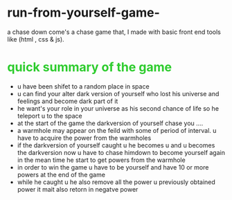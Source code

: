 # run-from-yourself-game-
a chase down come's a chase game that, I made with basic front end tools like (html , css  &amp; js).

<h1  style="color: rgb(47, 204, 47);"> quick summary of the game </h1>
<ul>
 <li> u have been shifet to a random place in space </li>
 <li> u can find your alter dark version of yourself who lost his universe and feelings and become dark part of it</li>
 <li>  he want's your role in your universe as his second chance of life so he teleport u to the space </li>
 <li> at the start of the game the darkversion of yourself chase you .... </li>
 <li> a warmhole may appear on the feild with some of period of interval.  u have to acquire the power from the warmholes </li>
 <li> if the darkversion of yourself caught u he becomes u and u becomes the darkversion now u have to chase himdown to become yourself again 
  in the mean time he start to get powers from the warmhole </li>
 <li> in order to win the game u have to be yourself and have 10 or more powers at the end of the game </li>
 <li> while he caught u he also remove all the power u previously obtained power it mait also retorn in negatve power </li>
